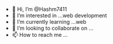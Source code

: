- 👋 Hi, I’m @Hashm7411
- 👀 I’m interested in ...web development
- 🌱 I’m currently learning ...web
- 💞️ I’m looking to collaborate on ...
- 📫 How to reach me ...

<!---
Hashm7411/Hashm7411 is a ✨ special ✨ repository because its `README.md` (this file) appears on your GitHub profile.
You can click the Preview link to take a look at your changes.
--->
